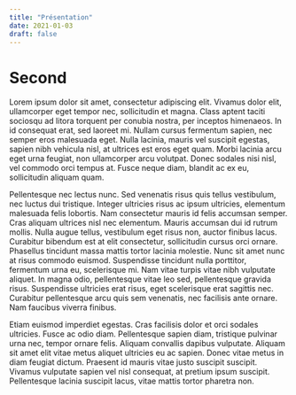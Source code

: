 ```yaml
---
title: "Présentation"
date: 2021-01-03
draft: false
---
```


# Second

Lorem ipsum dolor sit amet, consectetur adipiscing elit. Vivamus dolor elit, ullamcorper eget tempor nec, sollicitudin et magna. Class aptent taciti sociosqu ad litora torquent per conubia nostra, per inceptos himenaeos. In id consequat erat, sed laoreet mi. Nullam cursus fermentum sapien, nec semper eros malesuada eget. Nulla lacinia, mauris vel suscipit egestas, sapien nibh vehicula nisl, at ultrices est eros eget quam. Morbi lacinia arcu eget urna feugiat, non ullamcorper arcu volutpat. Donec sodales nisi nisl, vel commodo orci tempus at. Fusce neque diam, blandit ac ex eu, sollicitudin aliquam quam.

Pellentesque nec lectus nunc. Sed venenatis risus quis tellus vestibulum, nec luctus dui tristique. Integer ultricies risus ac ipsum ultricies, elementum malesuada felis lobortis. Nam consectetur mauris id felis accumsan semper. Cras aliquam ultrices nisl nec elementum. Mauris accumsan dui id rutrum mollis. Nulla augue tellus, vestibulum eget risus non, auctor finibus lacus. Curabitur bibendum est at elit consectetur, sollicitudin cursus orci ornare. Phasellus tincidunt massa mattis tortor lacinia molestie. Nunc sit amet nunc at risus commodo euismod. Suspendisse tincidunt nulla porttitor, fermentum urna eu, scelerisque mi. Nam vitae turpis vitae nibh vulputate aliquet. In magna odio, pellentesque vitae leo sed, pellentesque gravida risus. Suspendisse ultricies erat risus, eget scelerisque erat sagittis nec. Curabitur pellentesque arcu quis sem venenatis, nec facilisis ante ornare. Nam faucibus viverra finibus.

Etiam euismod imperdiet egestas. Cras facilisis dolor et orci sodales ultricies. Fusce ac odio diam. Pellentesque sapien diam, tristique pulvinar urna nec, tempor ornare felis. Aliquam convallis dapibus vulputate. Aliquam sit amet elit vitae metus aliquet ultricies eu ac sapien. Donec vitae metus in diam feugiat dictum. Praesent id mauris vitae justo suscipit suscipit. Vivamus vulputate sapien vel nisl consequat, at pretium ipsum suscipit. Pellentesque lacinia suscipit lacus, vitae mattis tortor pharetra non. 